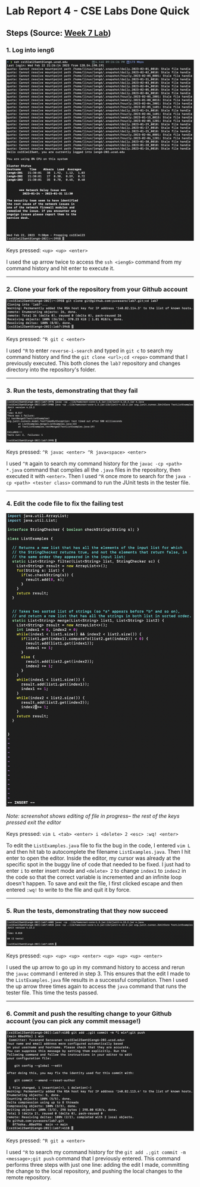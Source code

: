 # Lab Report 4 - CSE Labs Done Quick

## Steps (Source: [Week 7 Lab](https://ucsd-cse15l-w23.github.io/week/week7/))

### 1. Log into ieng6

![login](screenshots/login.png)

Keys pressed: `<up> <up> <enter>`

I used the up arrow twice to access the `ssh <ieng6>` command from my command history and hit enter to 
execute it.

---

### 2. Clone your fork of the repository from your Github account

![clone](screenshots/clone.png)

Keys pressed: `^R git c <enter>`

I used `^R` to enter `reverse-i-search` and typed in `git c` to search my command history and find the
`git clone <url>;cd <repo>` command that I previously executed. This both clones the `lab7` repository 
and changes directory into the repository's folder.

---

### 3. Run the tests, demonstrating that they fail

![runtests1](screenshots/runtests1.png)

Keys pressed: `^R javac <enter> ^R java<space> <enter>`

I used `^R` again to search my command history for the `javac -cp <path> *.java` command that compiles 
all the `.java` files in the repository, then executed it with `<enter>`. Then I used `^R` once more to 
search for the `java -cp <path> <tester class>` command to run the JUnit tests in the tester file.

---

### 4. Edit the code file to fix the failing test

![edit](screenshots/edit.png)

*Note: screenshot shows editing of file in progress– the rest of the keys pressed exit the editor*

Keys pressed: `vim L <tab> <enter> i <delete> 2 <esc> :wq! <enter>`

To edit the `ListExamples.java` file to fix the bug in the code, I entered `vim L` and then hit tab to
autocomplete the filename `ListExamples.java`. Then I hit enter to open the editor. Inside the editor,
my cursor was already at the specific spot in the buggy line of code that needed to be fixed. I just
had to enter `i` to enter insert mode and `<delete> 2` to change `index1` to `index2` in the code so
that the correct variable is incremented and an infinite loop doesn't happen. To save and exit the
file, I first clicked escape and then entered `:wq!` to write to the file and quit it by force.

---

### 5. Run the tests, demonstrating that they now succeed

![runtests2](screenshots/runtests2.png)

Keys pressed: `<up> <up> <up> <enter> <up> <up> <up> <enter>`

I used the up arrow to go up in my command history to access and rerun the `javac` command I entered
in step 3. This ensures that the edit I made to the `ListExamples.java` file results in a successful 
compilation. Then I used the up arrow three times again to access the `java` command that runs the
tester file. This time the tests passed.

---

### 6. Commit and push the resulting change to your Github account (you can pick any commit message!)

![commitandpush](screenshots/commitandpush.png)

Keys pressed: `^R git a <enter>`

I used `^R` to search my command history for the `git add .;git commit -m <message>;git push` command
that I previously entered. This command performs three steps with just one line: adding the edit I
made, committing the change to the local repository, and pushing the local changes to the remote
repository.
